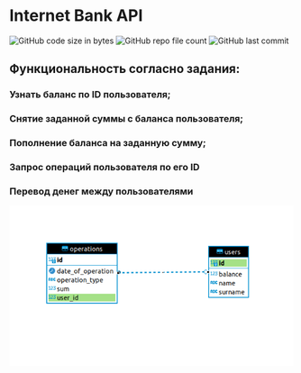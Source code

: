 # Internet Bank API

![GitHub code size in bytes](https://img.shields.io/github/languages/code-size/j-thrash/InternetBankAPI)
![GitHub repo file count](https://img.shields.io/github/directory-file-count/j-thrash/InternetBankAPI)
![GitHub last commit](https://img.shields.io/github/last-commit/j-thrash/InternetBankAPI)

## Функциональность согласно задания:
### Узнать баланс по ID пользователя;
### Снятие заданной суммы с баланса пользователя;
### Пополнение баланса на заданную сумму;
### Запрос операций пользователя по его ID
### Перевод денег между пользователями

![222.png](src%2Fmain%2Fresources%2Fstatic%2F222.png)